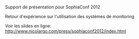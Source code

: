 Support de présentation pour SophiaConf 2012

Retour d'expérience sur l'utilisation des systèmes de monitoring

Voir les slides en ligne: http://www.nicolargo.com/press/sophiaconf2012/index.html

